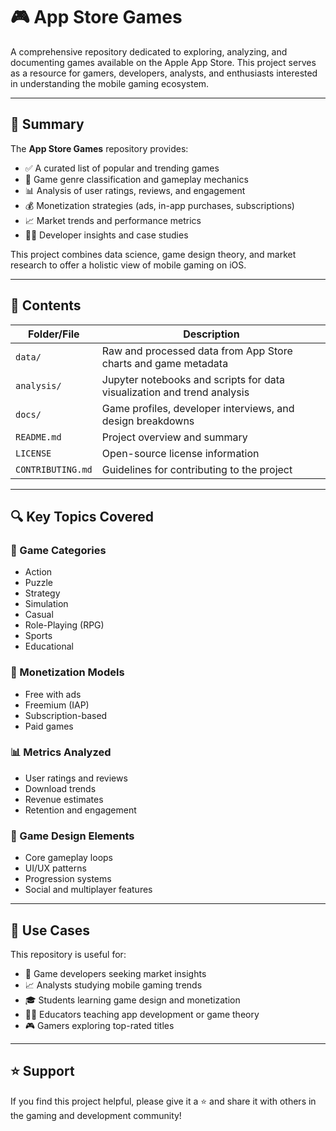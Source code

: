 # 🎮 App Store Games

A comprehensive repository dedicated to exploring, analyzing, and documenting games available on the Apple App Store. This project serves as a resource for gamers, developers, analysts, and enthusiasts interested in understanding the mobile gaming ecosystem.

---

## 🧾 Summary

The **App Store Games** repository provides:

- ✅ A curated list of popular and trending games
- 🧠 Game genre classification and gameplay mechanics
- 📊 Analysis of user ratings, reviews, and engagement
- 💰 Monetization strategies (ads, in-app purchases, subscriptions)
- 📈 Market trends and performance metrics
- 🧑‍💻 Developer insights and case studies

This project combines data science, game design theory, and market research to offer a holistic view of mobile gaming on iOS.

---

## 📁 Contents

| Folder/File         | Description |
|---------------------|-------------|
| `data/`             | Raw and processed data from App Store charts and game metadata |
| `analysis/`         | Jupyter notebooks and scripts for data visualization and trend analysis |
| `docs/`             | Game profiles, developer interviews, and design breakdowns |
| `README.md`         | Project overview and summary |
| `LICENSE`           | Open-source license information |
| `CONTRIBUTING.md`   | Guidelines for contributing to the project |

---

## 🔍 Key Topics Covered

### 🎯 Game Categories
- Action
- Puzzle
- Strategy
- Simulation
- Casual
- Role-Playing (RPG)
- Sports
- Educational

### 💸 Monetization Models
- Free with ads
- Freemium (IAP)
- Subscription-based
- Paid games

### 📊 Metrics Analyzed
- User ratings and reviews
- Download trends
- Revenue estimates
- Retention and engagement

### 🧩 Game Design Elements
- Core gameplay loops
- UI/UX patterns
- Progression systems
- Social and multiplayer features

---

## 🚀 Use Cases

This repository is useful for:

- 📱 Game developers seeking market insights
- 📈 Analysts studying mobile gaming trends
- 🎓 Students learning game design and monetization
- 🧑‍🏫 Educators teaching app development or game theory
- 🎮 Gamers exploring top-rated titles

---

## ⭐️ Support

If you find this project helpful, please give it a ⭐️ and share it with others in the gaming and development community!

